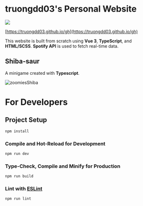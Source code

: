 # truongdd03's Personal Website

![](https://github.com/truongdd03/truongdd03.github.io/workflows/Build/badge.svg)

[https://truongdd03.github.io/gh](https://truongdd03.github.io/gh)

This website is built from scratch using **Vue 3**, **TypeScript**, and **HTML/SCSS**. **Spotify API** is used to fetch real-time data.

## Shiba-saur
A minigame created with **Typescript**.

![zoomiesShiba](https://github.com/truongdd03/truongdd03.github.io/assets/81574365/13f34433-5d01-42f3-a775-e9526acadfc1)

# For Developers

## Project Setup

```sh
npm install
```

### Compile and Hot-Reload for Development

```sh
npm run dev
```

### Type-Check, Compile and Minify for Production

```sh
npm run build
```

### Lint with [ESLint](https://eslint.org/)

```sh
npm run lint
```
